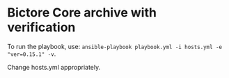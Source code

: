 # Bictore Core archive with verification

To run the playbook, use: `ansible-playbook playbook.yml -i hosts.yml -e "ver=0.15.1" -v`.

Change hosts.yml appropriately.

